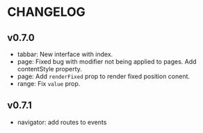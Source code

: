 
CHANGELOG
====

v0.7.0
----
 * tabbar: New interface with index.
 * page: Fixed bug with modifier not being applied to pages. Add contentStyle property.
 * page: Add `renderFixed` prop to render fixed position conent.
 * range: Fix `value` prop.

 v0.7.1
 ---
  * navigator: add routes to events
